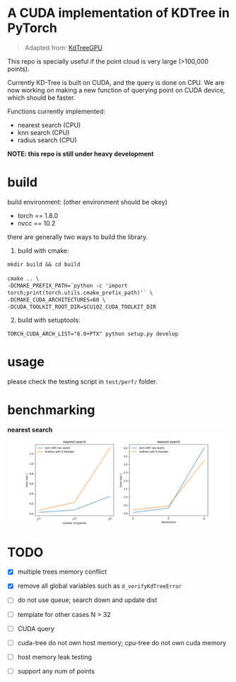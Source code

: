 # A CUDA implementation of KDTree in PyTorch

> Adapted from: [KdTreeGPU](https://github.com/johnarobinson77/KdTreeGPU)

This repo is specially useful if the point cloud is very large (>100,000 points).

Currently KD-Tree is built on CUDA, and the query is done on CPU.
We are now working on making a new function of querying point on CUDA device, which should be faster. 

Functions currently implemented:
- nearest search (CPU)
- knn search (CPU)
- radius search (CPU)


**NOTE: this repo is still under heavy development**


# build

build environment: (other environment should be okey)
- torch == 1.8.0
- nvcc == 10.2

there are generally two ways to build the library.
1. build with cmake:
```
mkdir build && cd build

cmake .. \
-DCMAKE_PREFIX_PATH=`python -c 'import torch;print(torch.utils.cmake_prefix_path)'` \
-DCMAKE_CUDA_ARCHITECTURES=60 \
-DCUDA_TOOLKIT_ROOT_DIR=$CU102_CUDA_TOOLKIT_DIR
```

2. build with setuptools:
```
TORCH_CUDA_ARCH_LIST="6.0+PTX" python setup.py develop
```


# usage

please check the testing script in `test/perf/` folder.


# benchmarking

**nearest search**
![](fig/fig_time_nearest.png)


# TODO

- [x] multiple trees memory conflict
- [x] remove all global variables such as `d_verifyKdTreeError`
- [ ] do not use queue; search down and update dist
- [ ] template for other cases N > 32
- [ ] CUDA query
- [ ] cuda-tree do not own host memory; cpu-tree do not own cuda memory
- [ ] host memory leak testing
- [ ] support any num of points

